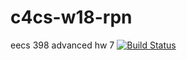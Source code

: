# c4cs-w18-rpn
eecs 398 advanced hw 7
[![Build Status](https://travis-ci.org/Chuckle-Doodle/c4cs-w18-rpn.svg?branch=master)](https://travis-ci.org/Chuckle-Doodle/c4cs-w18-rpn)
